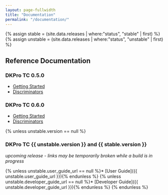 ```yaml
---
layout: page-fullwidth
title: "Documentation"
permalink: "/documentation/"
---
```


{% assign stable = (site.data.releases | where:"status", "stable" | first) %}
{% assign unstable = (site.data.releases | where:"status", "unstable" | first) %}

## Reference Documentation

### DKPro TC 0.5.0

* [Getting Started](/dkpro-tc/DemoExperiments_0_5_0/)
* [Discriminators](/dkpro-tc/Discriminators_0_5_0/)

### DKPro TC 0.6.0

* [Getting Started](/dkpro-tc/DemoExperiments_0_6_0/)
* [Discriminators](/dkpro-tc/Discriminators_0_6_0/)

<!---
{% unless stable.version == null %}
### DKPro TC {{ stable.version }}
_latest release_

{% unless stable.user_guide_url == null %}* [User Guide]({{ stable.user_guide_url }}){% endunless %}
{% unless stable.developer_guide_url == null %}* [Developer Guide]({{ stable.developer_guide_url }}){% endunless %}
{% endunless %}
-->

{% unless unstable.version == null %}
### DKPro TC {{ unstable.version }} and {{ stable.version }}
_upcoming release - links may be temporarily broken while a build is in progress_

{% unless unstable.user_guide_url == null %}* [User Guide]({{ unstable.user_guide_url }}){% endunless %}
{% unless unstable.developer_guide_url == null %}* [Developer Guide]({{ unstable.developer_guide_url }}){% endunless %}
{% endunless %}
